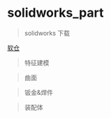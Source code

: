 # solidworks_part

>solidworks 下载

<a href="https://ruancang.net/#/?page=0&id=6&_=1709687138768">软仓</a>

>特征建模

>曲面

>钣金&焊件

>装配体

